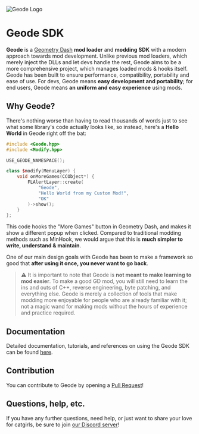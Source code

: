 ![Geode Logo](https://github.com/geode-sdk.png?size=80) 

# Geode SDK

**Geode** is a [Geometry Dash](https://store.steampowered.com/app/322170/Geometry_Dash/) **mod loader** and **modding SDK** with a modern approach towards mod development. Unlike previous mod loaders, which merely inject the DLLs and let devs handle the rest, Geode aims to be a more comprehensive project, which manages loaded mods & hooks itself. Geode has been built to ensure performance, compatibility, portability and ease of use. For devs, Geode means **easy development and portability**; for end users, Geode means **an uniform and easy experience** using mods.

## Why Geode?

There's nothing worse than having to read thousands of words just to see what some library's code actually looks like, so instead, here's a **Hello World** in Geode right off the bat:

```cpp
#include <Geode.hpp>
#include <Modify.hpp>

USE_GEODE_NAMESPACE();

class $modify(MenuLayer) {
	void onMoreGames(CCObject*) {
		FLAlertLayer::create(
			"Geode",
			"Hello World from my Custom Mod!",
			"OK"
		)->show();
	}
};
```

This code hooks the "More Games" button in Geometry Dash, and makes it show a different popup when clicked. Compared to traditional modding methods such as MinHook, we would argue that this is **much simpler to write, understand & maintain**.

One of our main design goals with Geode has been to make a framework so good that **after using it once, you never want to go back**.

> :warning: It is important to note that Geode is **not meant to make learning to mod easier**. To make a good GD mod, you will still need to learn the ins  and outs of C++, reverse engineering, byte patching, and everything else. Geode is merely a collection of tools that make modding more enjoyable for people who are already familiar with it; not a magic wand for making mods without the hours of experience and practice required.

## Documentation

Detailed documentation, tutorials, and references on using the Geode SDK can be found [here](https://geode-sdk.github.io/docs/).

## Contribution

You can contribute to Geode by opening a [Pull Request](https://github.com/geode-sdk/geode/pulls)!

## Questions, help, etc.

If you have any further questions, need help, or just want to share your love for catgirls, be sure to join [our Discord server](https://discord.gg/9e43WMKzhp)!
